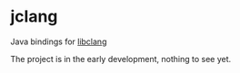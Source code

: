 # jclang

Java bindings for [libclang](http://clang.llvm.org/doxygen/group__CINDEX.html)

The project is in the early development, nothing to see yet.
